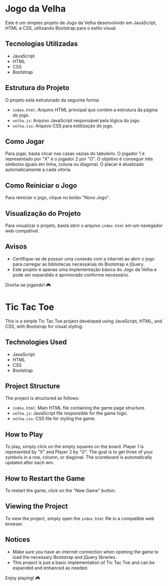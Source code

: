 # Jogo da Velha

Este é um simples projeto de Jogo da Velha desenvolvido em JavaScript, HTML e CSS, utilizando Bootstrap para o estilo visual.

## Tecnologias Utilizadas

- JavaScript
- HTML
- CSS
- Bootstrap

## Estrutura do Projeto

O projeto está estruturado da seguinte forma:

- `index.html`: Arquivo HTML principal que contém a estrutura da página do jogo.
- `velha.js`: Arquivo JavaScript responsável pela lógica do jogo.
- `velha.css`: Arquivo CSS para estilização do jogo.

## Como Jogar

Para jogar, basta clicar nas casas vazias do tabuleiro. O jogador 1 é representado por "X" e o jogador 2 por "O". O objetivo é conseguir três símbolos iguais em linha, coluna ou diagonal. O placar é atualizado automaticamente a cada vitória.

## Como Reiniciar o Jogo

Para reiniciar o jogo, clique no botão "Novo Jogo".

## Visualização do Projeto

Para visualizar o projeto, basta abrir o arquivo `index.html` em um navegador web compatível.

## Avisos

- Certifique-se de possuir uma conexão com a internet ao abrir o jogo para carregar as bibliotecas necessárias do Bootstrap e jQuery.
- Este projeto é apenas uma implementação básica do Jogo da Velha e pode ser expandido e aprimorado conforme necessário.

Divirta-se jogando! 🎮

# Tic Tac Toe

This is a simple Tic Tac Toe project developed using JavaScript, HTML, and CSS, with Bootstrap for visual styling.

## Technologies Used

- JavaScript
- HTML
- CSS
- Bootstrap

## Project Structure

The project is structured as follows:

- `index.html`: Main HTML file containing the game page structure.
- `velha.js`: JavaScript file responsible for the game logic.
- `velha.css`: CSS file for styling the game.

## How to Play

To play, simply click on the empty squares on the board. Player 1 is represented by "X" and Player 2 by "O". The goal is to get three of your symbols in a row, column, or diagonal. The scoreboard is automatically updated after each win.

## How to Restart the Game

To restart the game, click on the "New Game" button.

## Viewing the Project

To view the project, simply open the `index.html` file in a compatible web browser.

## Notices

- Make sure you have an internet connection when opening the game to load the necessary Bootstrap and jQuery libraries.
- This project is just a basic implementation of Tic Tac Toe and can be expanded and enhanced as needed.

Enjoy playing! 🎮